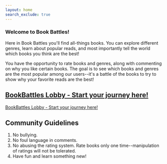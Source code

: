 ```yaml
---
layout: home
search_exclude: true
---
```


### Welcome to Book Battles!

Here in Book Battles you'll find all-things books. You can explore different genres, learn about popular reads, and most importantly tell the world which books you think are the best!

You have the opportunity to rate books and genres, along with commenting on why you like certain books. The goal is to see which books and genres are the most popular among our users--it's a battle of the books to try to show why your favorite reads are the best!

## [BookBattles Lobby - Start your journey here!](_posts/Home_Page/2023-10-23-Home_Page.md)


<html>
<head>
    <link rel="stylesheet" type="text/css" href="_sass/minima/button-style.css"> <!-- Link to your external CSS file -->
</head>
<body>
    <a class="fancy-link" href="_posts/Home_Page/2023-10-23-Home_Page.md">BookBattles Lobby - Start your journey here!</a>
</body>
</html>


## Community Guidelines

1. No bullying.
2. No foul language in comments.
3. No abusing the rating system. Rate books only one time--manipulation of ratings will not be tolerated. 
4. Have fun and learn something new!